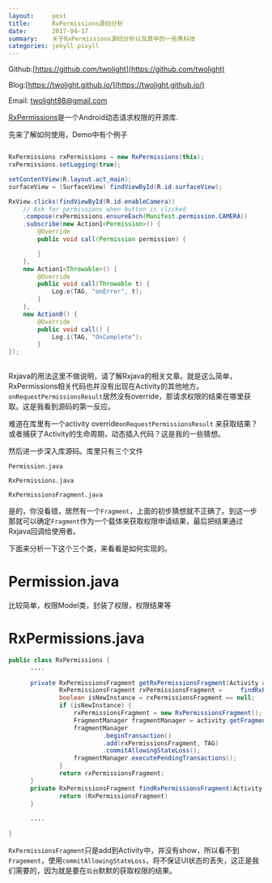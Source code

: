 ```yaml
---
layout:     post
title:      RxPermissions源码分析
date:       2017-04-17
summary:    关于RxPermissions源码分析以及其中的一些黑科技
categories: jekyll pixyll
---
```


Github:[https://github.com/twolight](https://github.com/twolight)

Blog:[https://twolight.github.io/](https://twolight.github.io/)

Email: [twolight88@gmail.com](twolight88@gmail.com)



[RxPermissions](https://github.com/tbruyelle/RxPermissions)是一个Android动态请求权限的开源库.



先来了解如何使用，Demo中有个例子



```java

RxPermissions rxPermissions = new RxPermissions(this);
rxPermissions.setLogging(true);

setContentView(R.layout.act_main);
surfaceView = (SurfaceView) findViewById(R.id.surfaceView);

RxView.clicks(findViewById(R.id.enableCamera))
	// Ask for permissions when button is clicked
	.compose(rxPermissions.ensureEach(Manifest.permission.CAMERA))
	.subscribe(new Action1<Permission>() {
		@Override
		public void call(Permission permission) {

		}
	},
	new Action1<Throwable>() {
		@Override
		public void call(Throwable t) {
			Log.e(TAG, "onError", t);
		}
	},
	new Action0() {
		@Override
		public void call() {
			Log.i(TAG, "OnComplete");
		}
});
    
```



Rxjava的用法这里不做说明，请了解Rxjava的相关文章。就是这么简单，RxPermissions相关代码也并没有出现在Activity的其他地方。`onRequestPermissionsResult`居然没有override，那请求权限的结果在哪里获取。这是我看到源码的第一反应。



难道在库里有一个activity override`onRequestPermissionsResult` 来获取结果？或者捕获了Activity的生命周期，动态插入代码？这是我的一些猜想。



然后进一步深入库源码。库里只有三个文件

`Permission.java`  

`RxPermissions.java`

`RxPermissionsFragment.java`



是的，你没看错，居然有一个`Fragment`，上面的初步猜想就不正确了。到这一步那就可以确定`Fragment`作为一个载体来获取权限申请结果，最后把结果通过Rxjava回调给使用者。

下面来分析一下这个三个类，来看看是如何实现的。

# Permission.java

比较简单，权限Model类，封装了权限，权限结果等

# RxPermissions.java



```java
public class RxPermissions {
  	  ....
          
      private RxPermissionsFragment getRxPermissionsFragment(Activity activity) {
              RxPermissionsFragment rxPermissionsFragment = 	findRxPermissionsFragment(activity);
              boolean isNewInstance = rxPermissionsFragment == null;
              if (isNewInstance) {
                  rxPermissionsFragment = new RxPermissionsFragment();
                  FragmentManager fragmentManager = activity.getFragmentManager();
                  fragmentManager
                          .beginTransaction()
                          .add(rxPermissionsFragment, TAG)
                          .commitAllowingStateLoss();
                  fragmentManager.executePendingTransactions();
              }
              return rxPermissionsFragment;
      }
      private RxPermissionsFragment findRxPermissionsFragment(Activity activity) {
              return (RxPermissionsFragment) 									activity.getFragmentManager().findFragmentByTag(TAG);
      }
  
  	  ....
  
}


```



`RxPermissionsFragment`只是add到Activity中，并没有show，所以看不到`Fragement`，使用`commitAllowingStateLoss`，将不保证UI状态的丢失，这正是我们需要的，因为就是要在`后台`默默的获取权限的结果。

















